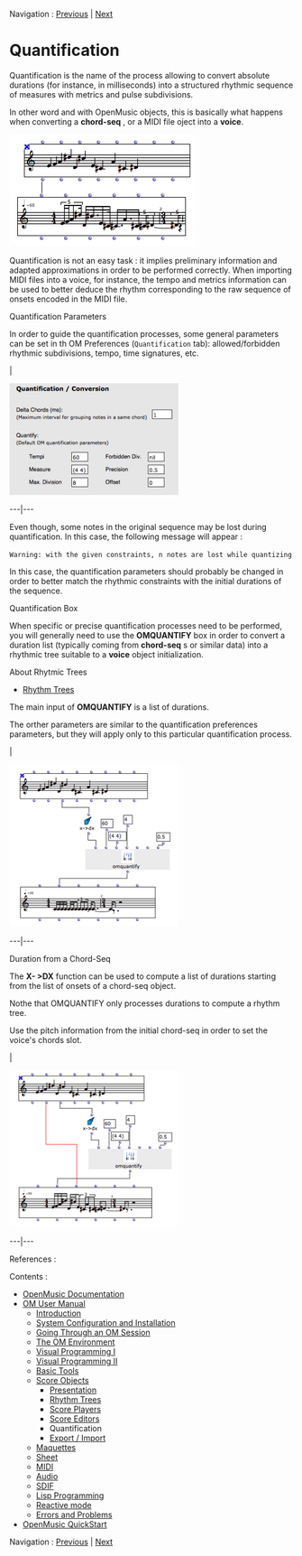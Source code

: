 Navigation : [Previous](Editor-Play "page précédente\(Play
Controls\)") | [Next](ImportExport "Next\(Export /
Import\)")

# Quantification

Quantification is the name of the process allowing to convert absolute
durations (for instance, in milliseconds) into a structured rhythmic sequence
of measures with metrics and pulse subdivisions.

In other word and with OpenMusic objects, this is basically what happens when
converting a **chord-seq** , or a MIDI file oject into a **voice**.

![](../res/quant-def.png)

Quantification is not an easy task : it implies preliminary information and
adapted approximations in order to be performed correctly. When importing MIDI
files into a voice, for instance, the tempo and metrics information can be
used to better deduce the rhythm corresponding to the raw sequence of onsets
encoded in the MIDI file.

Quantification Parameters

In order to guide the quantification processes, some general parameters can be
set in th OM Preferences (`Quantification` tab): allowed/forbidden rhythmic
subdivisions, tempo, time signatures, etc.

|

[![](../res/quant-prefs_1.png)](../res/quant-prefs.png "Cliquez pour
agrandir")  
  
---|---  
  
Even though, some notes in the original sequence may be lost during
quantification. In this case, the following message will appear :

`Warning: with the given constraints, n notes are lost while quantizing`

In this case, the quantification parameters should probably be changed in
order to better match the rhythmic constraints with the initial durations of
the sequence.

Quantification Box

When specific or precise quantification processes need to be performed, you
will generally need to use the **OMQUANTIFY** box in order to convert a
duration list (typically coming from **chord-seq** s or similar data) into a
rhythmic tree suitable to a **voice** object initialization.

About Rhytmic Trees

  * [Rhythm Trees](RT)

The main input of **OMQUANTIFY** is a list of durations.

The orther parameters are similar to the quantification preferences
parameters, but they will apply only to this particular quantification
process.

|

[![](../res/omquantify-1_1.png)](../res/omquantify-1.png "Cliquez pour
agrandir")  
  
---|---  
  
Duration from a Chord-Seq

The **X- >DX** function can be used to compute a list of durations starting
from the list of onsets of a chord-seq object.

Nothe that OMQUANTIFY only processes durations to compute a rhythm tree.

Use the pitch information from the initial chord-seq in order to set the
voice's chords slot.

|

[![](../res/omquantify-2_1.png)](../res/omquantify-2.png "Cliquez pour
agrandir")  
  
---|---  
  
References :

Contents :

  * [OpenMusic Documentation](OM-Documentation)
  * [OM User Manual](OM-User-Manual)
    * [Introduction](00-Contents)
    * [System Configuration and Installation](Installation)
    * [Going Through an OM Session](Goingthrough)
    * [The OM Environment](Environment)
    * [Visual Programming I](BasicVisualProgramming)
    * [Visual Programming II](AdvancedVisualProgramming)
    * [Basic Tools](BasicObjects)
    * [Score Objects](ScoreObjects)
      * [Presentation](Score-Objects-Intro)
      * [Rhythm Trees](RT)
      * [Score Players](ScorePlayer)
      * [Score Editors](ScoreEditors)
      * Quantification
      * [Export / Import](ImportExport)
    * [Maquettes](Maquettes)
    * [Sheet](Sheet)
    * [MIDI](MIDI)
    * [Audio](Audio)
    * [SDIF](SDIF)
    * [Lisp Programming](Lisp)
    * [Reactive mode](Reactive)
    * [Errors and Problems](errors)
  * [OpenMusic QuickStart](QuickStart-Chapters)

Navigation : [Previous](Editor-Play "page précédente\(Play
Controls\)") | [Next](ImportExport "Next\(Export /
Import\)")

